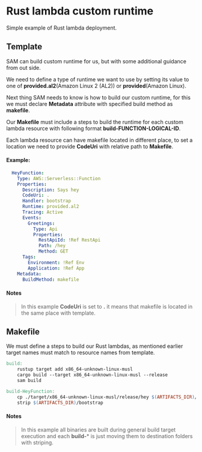 # Rust lambda custom runtime

Simple example of Rust lambda deployment.

## Template
SAM can build custom runtime for us, but with some additional guidance from out side.

We need to define a type of runtime we want to use by setting its value to one of **provided.al2**(Amazon Linux 2 (AL2)) or **provided**(Amazon Linux).

Next thing SAM needs to know is how to build our custom runtime, for this we must declare **Metadata** attribute with specified build method as **makefile**.

Our **Makefile** must include a steps to build the runtime for each custom lambda resource with following format **build-FUNCTION-LOGICAL-ID**.

Each lambda resource can have makefile located in different place, to set a location we need to provide **CodeUri** with relative path to **Makefile**.

#### Example:
```yaml
  HeyFunction:
    Type: AWS::Serverless::Function
    Properties:
      Description: Says hey
      CodeUri: .
      Handler: bootstrap
      Runtime: provided.al2
      Tracing: Active
      Events:
        Greetings:
          Type: Api
          Properties:
            RestApiId: !Ref RestApi
            Path: /hey
            Method: GET
      Tags:
        Environment: !Ref Env
        Application: !Ref App
    Metadata:
      BuildMethod: makefile
```
#### Notes
> In this example **CodeUri** is set to **.** it means that makefile is located in the same place with template.

## Makefile
We must define a steps to build our Rust lambdas, as mentioned earlier target names must match to resource names from template.
```Makefile
build:
	rustup target add x86_64-unknown-linux-musl
	cargo build --target x86_64-unknown-linux-musl --release
	sam build

build-HeyFunction:
	cp ./target/x86_64-unknown-linux-musl/release/hey $(ARTIFACTS_DIR)/bootstrap
	strip $(ARTIFACTS_DIR)/bootstrap
```
#### Notes
> In this example all binaries are built during general build target execution and each **build-*** is just moving them to destination folders with striping.